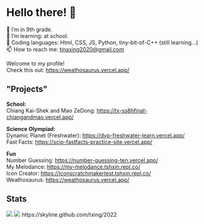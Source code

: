 # Hello there! 👋


🔭 I’m in 9th grade. <br>
🌱 I’m learning: at school.  <br>
🧩 Coding languages: Html, CSS, JS, Python, tiny-bit-of-C++ (still learning...)<br>
📫 How to reach me: tinaxing2020@gmail.com <br>

Welcome to my profile!  <br>
Check this out: https://weathosaurus.vercel.app/

## "Projects" <br>
**School:** <br>
Chiang Kai-Shek and Mao ZeDong: https://tx-ss8hfinal-chiangandmao.vercel.app/

**Science Olympiad:** <br>
Dynamic Planet (Freshwater): https://dyp-freshwater-learn.vercel.app/ <br>
Fast Facts: https://scio-fastfacts-practice-site.vercel.app/ <br>

**Fun** <br>
Number Guessing: https://number-guessing-ten.vercel.app/ <br>
My Melodance: https://my-melodance.tshxin.repl.co/ <br> 
Icon Creator: https://iconscratchmakertest.tshxin.repl.co/ <br>
Weathosaurus: https://weathosaurus.vercel.app/ <br>

## Stats
<img src="https://github-readme-stats.vercel.app/api?username=txing">
<img src="https://github-readme-stats.vercel.app/api/top-langs/?username=txing">
https://skyline.github.com/txing/2022
